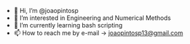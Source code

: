 - 👋 Hi, I’m @joaopintosp
- 👀 I’m interested in Engineering and Numerical Methods
- 🌱 I’m currently learning bash scripting
- 📫 How to reach me by e-mail -> joaopintosp13@gmail.com

<!---
joaopintosp/joaopintosp is a ✨ special ✨ repository because its `README.md` (this file) appears on your GitHub profile.
You can click the Preview link to take a look at your changes.
--->
